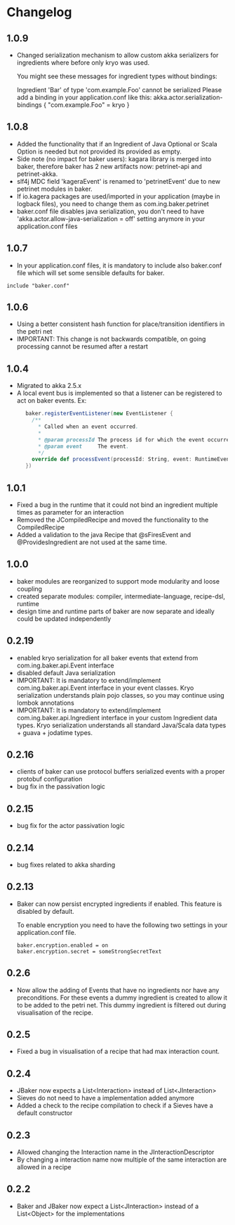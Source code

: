 # Changelog

## 1.0.9

- Changed serialization mechanism to allow custom akka serializers for ingredients where before only kryo was used.

  You might see these messages for ingredient types without bindings:

  Ingredient 'Bar' of type 'com.example.Foo' cannot be serialized
  Please add a binding in your application.conf like this:
  akka.actor.serialization-bindings {
    "com.example.Foo" = kryo
  }

## 1.0.8
- Added the functionality that if an Ingredient of Java Optional or Scala Option is needed but not provided its provided as empty.
- Side note (no impact for baker users): kagara library is merged into baker, therefore baker has 2 new artifacts now: petrinet-api and petrinet-akka.
- slf4j MDC field 'kageraEvent' is renamed to 'petrinetEvent' due to new petrinet modules in baker.
- If io.kagera packages are used/imported in your application (maybe in logback files), you need to change them as com.ing.baker.petrinet 
- baker.conf file disables java serialization, you don't need to have 'akka.actor.allow-java-serialization = off' setting anymore in your application.conf files

## 1.0.7
- In your application.conf files, it is mandatory to include also baker.conf file which will set some sensible defaults for baker.
```
include "baker.conf"
```

## 1.0.6
- Using a better consistent hash function for place/transition identifiers in the petri net
- IMPORTANT: This change is not backwards compatible, on going processing cannot be resumed after a restart

## 1.0.4
- Migrated to akka 2.5.x
- A local event bus is implemented so that a listener can be registered to act on baker events. Ex:
```scala
      baker.registerEventListener(new EventListener {
        /**
          * Called when an event occurred.
          *
          * @param processId The process id for which the event occurred.
          * @param event     The event.
          */
        override def processEvent(processId: String, event: RuntimeEvent): Unit = ???
      })
```

## 1.0.1
- Fixed a bug in the runtime that it could not bind an ingredient multiple times as parameter for an interaction
- Removed the JCompiledRecipe and moved the functionality to the CompiledRecipe
- Added a validation to the java Recipe that @sFiresEvent and @ProvidesIngredient are not used at the same time.

## 1.0.0
- baker modules are reorganized to support mode modularity and loose coupling
- created separate modules: compiler, intermediate-language, recipe-dsl, runtime
- design time and runtime parts of baker are now separate and ideally could be updated independently

## 0.2.19
- enabled kryo serialization for all baker events that extend from com.ing.baker.api.Event interface
- disabled default Java serialization
- IMPORTANT: It is mandatory to extend/implement com.ing.baker.api.Event interface in your event classes. Kryo serialization understands plain pojo classes, so you may continue using lombok annotations
- IMPORTANT: It is mandatory to extend/implement com.ing.baker.api.Ingredient interface in your custom Ingredient data types. Kryo serialization understands all standard Java/Scala data types + guava + jodatime types.

## 0.2.16
- clients of baker can use protocol buffers serialized events with a proper protobuf configuration 
- bug fix in the passivation logic

## 0.2.15
- bug fix for the actor passivation logic

## 0.2.14
- bug fixes related to akka sharding

## 0.2.13
- Baker can now persist encrypted ingredients if enabled. This feature is disabled by default.
  
  To enable encryption you need to have the following two settings in your application.conf file.
  ```
  baker.encryption.enabled = on
  baker.encryption.secret = someStrongSecretText
  ```

## 0.2.6
- Now allow the adding of Events that have no ingredients nor have any preconditions.
  For these events a dummy ingredient is created to allow it to be added to the petri net.
  This dummy ingredient is filtered out during visualisation of the recipe.

## 0.2.5
- Fixed a bug in visualisation of a recipe that had max interaction count.

## 0.2.4
- JBaker now expects a List\<Interaction\> instead of List\<JInteraction\>
- Sieves do not need to have a implementation added anymore
- Added a check to the recipe compilation to check if a Sieves have a default constructor

## 0.2.3
- Allowed changing the Interaction name in the JInteractionDescriptor
- By changing a interaction name now multiple of the same interaction are allowed in a recipe

## 0.2.2
- Baker and JBaker now expect a List\<JInteraction\> instead of a List\<Object\> for the implementations

